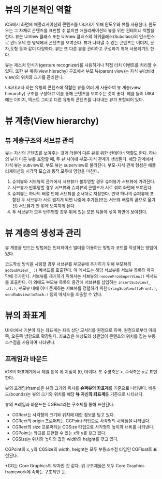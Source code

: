 # 뷰의 기본적인 역할

iOS에서 화면에 애플리케이션의 콘텐츠를 나타내기 위해 윈도우와 뷰를 사용한다. 윈도우는 그 자체로 콘텐츠를 표현할 수 없지만 애플리케이션의 뷰를 위한 컨테이너 역할을 한다. 뷰는 UIView 클래스 또는 UIView 클래스의 하위클래스(Subclass)의 인스턴스로 윈도우의 한 영역에서 콘텐츠를 보여준다. 뷰가 나타낼 수 있는 콘텐츠는 이미지, 문자,도형 등과 같이 다양하다. 뷰는 또 다른 뷰를 관리하고 구성하기 위해 사용되기도 한다.

뷰는 제스처 인식기(gesture recognizer)를 사용하거나 직접 터치 이벤트를 처리할 수 있다. 또한 뷰 계층(view hierachy) 구조에서 부모 뷰(parent view)는 자식 뷰(child view)의 위치와 크기를 관리한다.

나타내고자 하는 유형의 콘텐츠에 적합한 뷰를 여러 개 사용하여 뷰 계층(view hierarchy) 구조를 구성하고 이를 통해 콘텐츠를 보여주는 것이 좋다. 예를 들어 UIKit에는 이미지, 텍스트 그리고 다른 유형의 콘텐츠를 나타내는 뷰가 포함되어 있다.

# 뷰 계층(View hierarchy)

## 뷰 계층구조와 서브뷰 관리

뷰는 자신의 콘텐츠를 보여주는 것과 더불어 다른 뷰를 위한 컨테이너 역할도 한다. 하나의 뷰가 다른 뷰를 포함할 때, 두 뷰 사이에 부모-자식 관계가 생성된다. 해당 관계에서 자식 뷰는 subview로, 부모 뷰는 superview로 불려진다. 부모-자식 관계 형성은 애플리케이션의 시각적 모습과 동작 모두에 영향을 미친다.

1. 슈퍼뷰와 서브뷰의 관계에서 서브뷰가 불투명할 경우 슈퍼뷰가 서브뷰에 가려진다.
2. 서브뷰가 반투명할 경우 서브뷰와 슈퍼뷰의 콘텐츠가 서로 섞여 화면에 보여진다.
3. 슈퍼뷰는 하나의 배열 안에 서브뷰를 순서대로 저장한다. 만약 하나의 슈퍼뷰에 포함된 두 서브뷰가 서로 겹치게 되면 나중에 추가된(또는 서브뷰 배열의 끝으로 옮겨진) 서브뷰가 맨 위에 보여지게 된다.
4. 두 서브뷰가 모두 반투명할 경우 뒤에 있는 모든 뷰들이 섞여 화면에 보여진다.

# 뷰 계층의 생성과 관리

뷰 계층을 만드는 방법에는 인터페이스 빌더를 이용하는 방법과 코드를 작성하는 방법이 있다.

코드작성 방식을 사용할 경우 서브뷰를 부모뷰에 추가하기 위해 부모뷰의 `addSubView(_ :)` 메서드를 호출한다. 이 메서드는 해당 서브뷰를 서브뷰 목록의 마지막에 추가한다. 서브뷰를 제거하기 위해서는 서브뷰의 `removeFromSuperView()` 메서드를 호출한다. 이 외에도 부모뷰 목록의 중간에 서브뷰를 삽입하는 `insertSubview(_ :at:)`, 부모뷰 내에 이미 존재하는 서브뷰를 정렬하기 위한 `bringSubView(toFront:)`, `sendSubview(toBack:)` 등의 메서드를 호출할 수 있다.

# 뷰의 좌표계

UIKit에서 기본이 되는 좌표계는 좌측 상단 모서리를 원점으로 하며, 원점으로부터 아래쪽, 오른쪽 방향으로 확장된다. 좌표값은 해상도와 상관없이 콘텐츠의 위치를 잡는 부동소수점을 사용하여 나타낸다.

## 프레임과 바운드

iOS의 좌표체계에서 제일 왼쪽 위 지점이 (0, 0)이다. 또 수평축은 x, 수직축은 y로 표현한다.

뷰의 프레임(frame)은 뷰의 크기와 위치를 **슈퍼뷰의 좌표계**를 기준으로 나타낸다. 바운드(bounds)는 뷰의 크기와 위치를 해당 **뷰 자신의 좌표계**를 기준으로 나타낸다. 

뷰의 프레임과 바운드는 CGRect라는 구조체를 통해 표현된다. 

- CGRect는 사각형의 크기와 위치에 대한 정보를 담고 있다.
- CGRect의 origin 프로퍼티는 CGPoint 타입으로 사각형의 시작점을 나타낸다.
- CGRect의 size 프로퍼티는 CGSize 타입으로 사각형의 높이와 너비를 나타낸다.
- CGPoint는 좌표를 표현할 수 있는 x와 y를 갖고 있다.
- CGSize는 위치와 높이의 값인 width와 height를 갖고 있다.

CGPoint의 x, y와 CGSize의 width, height는 모두 부동소수점 타입인 CGFloat로 표현된다.

*CG는 Core Graphics의 약자인 것 같다. 위 구조체들은 모두 Core Graphics framework에 속하는 구조체인 듯.
